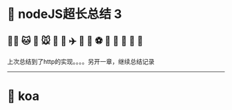 # 🌹 nodeJS超长总结 3
## 🌹🌹 🐱 🐶 🐭 🐘 🐳 ✈️ 🚄 🚗 ⚽️ 💆 🥚 🧒 🌹 🐯 
上次总结到了http的实现。。。。另开一章，继续总结记录

---

# 🌹 koa
## 
